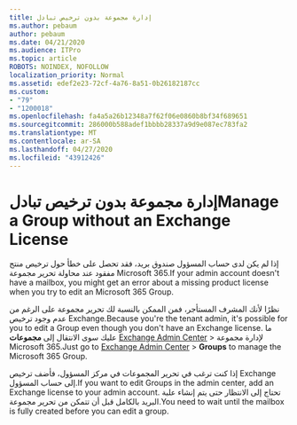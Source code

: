 ```yaml
---
title: إدارة مجموعة بدون ترخيص تبادل
ms.author: pebaum
author: pebaum
ms.date: 04/21/2020
ms.audience: ITPro
ms.topic: article
ROBOTS: NOINDEX, NOFOLLOW
localization_priority: Normal
ms.assetid: edef2e23-72cf-4a76-8a51-0b26182187cc
ms.custom:
- "79"
- "1200018"
ms.openlocfilehash: fa4a5a26b12348a7f62f06e0860b8bf34f689651
ms.sourcegitcommit: 286000b588adef1bbbb28337a9d9e087ec783fa2
ms.translationtype: MT
ms.contentlocale: ar-SA
ms.lasthandoff: 04/27/2020
ms.locfileid: "43912426"
---
```

# <a name="manage-a-group-without-an-exchange-license"></a><span data-ttu-id="860f0-102">إدارة مجموعة بدون ترخيص تبادل</span><span class="sxs-lookup"><span data-stu-id="860f0-102">Manage a Group without an Exchange License</span></span>

<span data-ttu-id="860f0-103">إذا لم يكن لدى حساب المسؤول صندوق بريد، فقد تحصل على خطأ حول ترخيص منتج مفقود عند محاولة تحرير مجموعة Microsoft 365.</span><span class="sxs-lookup"><span data-stu-id="860f0-103">If your admin account doesn't have a mailbox, you might get an error about a missing product license when you try to edit an Microsoft 365 Group.</span></span>
  
<span data-ttu-id="860f0-104">نظرًا لأنك المشرف المستأجر، فمن الممكن بالنسبة لك تحرير مجموعة على الرغم من عدم وجود ترخيص Exchange.</span><span class="sxs-lookup"><span data-stu-id="860f0-104">Because you're the tenant admin, it's possible for you to edit a Group even though you don't have an Exchange license.</span></span> <span data-ttu-id="860f0-105">ما عليك سوى الانتقال إلى **مجموعات** [Exchange Admin Center](https://outlook.office365.com/ecp.aspx) \> لإدارة مجموعة Microsoft 365.</span><span class="sxs-lookup"><span data-stu-id="860f0-105">Just go to [Exchange Admin Center](https://outlook.office365.com/ecp.aspx) \> **Groups** to manage the Microsoft 365 Group.</span></span>
  
<span data-ttu-id="860f0-106">إذا كنت ترغب في تحرير المجموعات في مركز المسؤول، فأضف ترخيص Exchange إلى حساب المسؤول.</span><span class="sxs-lookup"><span data-stu-id="860f0-106">If you want to edit Groups in the admin center, add an Exchange license to your admin account.</span></span> <span data-ttu-id="860f0-107">تحتاج إلى الانتظار حتى يتم إنشاء علبة البريد بالكامل قبل أن تتمكن من تحرير مجموعة.</span><span class="sxs-lookup"><span data-stu-id="860f0-107">You need to wait until the mailbox is fully created before you can edit a group.</span></span>
  